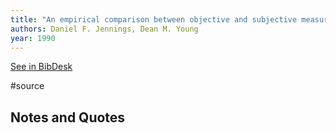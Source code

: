 ```yaml
---
title: "An empirical comparison between objective and subjective measures of the product innovation domain of corporate entrepreneurship."
authors: Daniel F. Jennings, Dean M. Young
year: 1990
---
```

[See in BibDesk](x-bdsk://Jennings-1990aa)

#source

## Notes and Quotes


